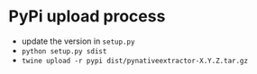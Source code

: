 # PyPi upload process
* update the version in `setup.py`
* ```python setup.py sdist```
* ```twine upload -r pypi dist/pynativeextractor-X.Y.Z.tar.gz```
